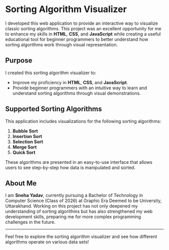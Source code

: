 # Sorting Algorithm Visualizer

I developed this web application to provide an interactive way to visualize classic sorting algorithms. This project was an excellent opportunity for me to enhance my skills in **HTML**, **CSS**, and **JavaScript** while creating a useful educational tool for beginner programmers to better understand how sorting algorithms work through visual representation.

## Purpose

I created this sorting algorithm visualizer to:

- Improve my proficiency in **HTML**, **CSS**, and **JavaScript**.
- Provide beginner programmers with an intuitive way to learn and understand sorting algorithms through visual demonstrations.

## Supported Sorting Algorithms

This application includes visualizations for the following sorting algorithms:

1. **Bubble Sort**
2. **Insertion Sort**
3. **Selection Sort**
4. **Merge Sort**
5. **Quick Sort**

These algorithms are presented in an easy-to-use interface that allows users to see step-by-step how data is manipulated and sorted.

## About Me

I am **Sneha Yadav**, currently pursuing a Bachelor of Technology in Computer Science (Class of 2026) at Graphic Era Deemed to be University, Uttarakhand. Working on this project has not only deepened my understanding of sorting algorithms but has also strengthened my web development skills, preparing me for more complex programming challenges in the future.

---
Feel free to explore the sorting algorithm visualizer and see how different algorithms operate on various data sets!

